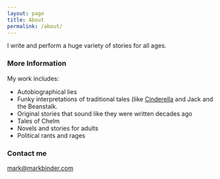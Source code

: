 ```yaml
---
layout: page
title: About
permalink: /about/
---
```


I write and perform a huge variety of stories for all ages. 

### More Information

My work includes: 
- Autobiographical lies
- Funky interpretations of traditional tales (like [Cinderella](http://cinderellaspinderella.com) and Jack and the Beanstalk.
- Original stories that sound like they were written decades ago
- Tales of Chelm
- Novels and stories for adults
- Political rants and rages

### Contact me

[mark@markbinder.com](mailto:mark@markbinder.com)

